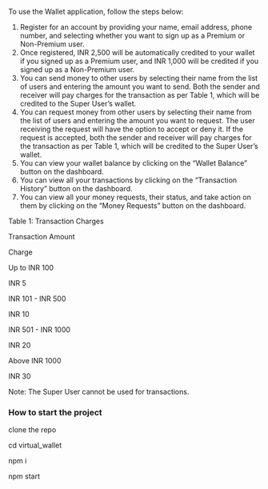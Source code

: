 
<p>To use the Wallet application, follow the steps below:</p>
<ol>
<li>Register for an account by providing your name, email address, phone number, and selecting whether you want to sign up as a Premium or Non-Premium user.</li>
<li>Once registered, INR 2,500 will be automatically credited to your wallet if you signed up as a Premium user, and INR 1,000 will be credited if you signed up as a Non-Premium user.</li>
<li>You can send money to other users by selecting their name from the list of users and entering the amount you want to send. Both the sender and receiver will pay charges for the transaction as per Table 1, which will be credited to the Super User’s wallet.</li>
<li>You can request money from other users by selecting their name from the list of users and entering the amount you want to request. The user receiving the request will have the option to accept or deny it. If the request is accepted, both the sender and receiver will pay charges for the transaction as per Table 1, which will be credited to the Super User’s wallet.</li>
<li>You can view your wallet balance by clicking on the “Wallet Balance” button on the dashboard.</li>
<li>You can view all your transactions by clicking on the “Transaction History” button on the dashboard.</li>
<li>You can view all your money requests, their status, and take action on them by clicking on the “Money Requests” button on the dashboard.</li>
</ol>
<p>Table 1: Transaction Charges</p>
<p>Transaction Amount</p>
<p>Charge</p>
<p>Up to INR 100</p>
<p>INR 5</p>
<p>INR 101 - INR 500</p>
<p>INR 10</p>
<p>INR 501 - INR 1000</p>
<p>INR 20</p>
<p>Above INR 1000</p>
<p>INR 30</p>
<p>Note: The Super User cannot be used for transactions.</p>

<h3>How to start the project</h3>
<p>clone the repo </p>
<p>cd virtual_wallet</p>
<p>npm i</p>
<p>npm start</p>
